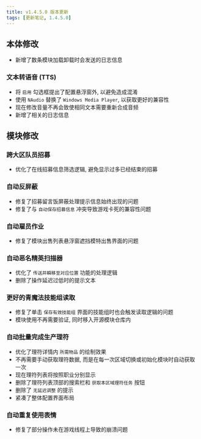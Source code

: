 ```yaml
---
title: v1.4.5.0 版本更新
tags: [更新笔记, 1.4.5.0]
---
```


## 本体修改

- 新增了数条模块加载卸载时会发送的日志信息

### 文本转语音 (TTS)

- 将 `启用` 勾选框提出了配置悬浮窗外, 以避免造成混淆
- 使用 `NAudio` 替换了 `Windows Media Player`, 以获取更好的兼容性
- 现在修改音量不再会致使相同文本需要重新合成音频
- 新增了相关的日志信息

## 模块修改

### 跨大区队员招募

- 优化了在线招募信息筛选逻辑, 避免显示过多已经结束的招募

### 自动反屏蔽

- 修复了招募留言饭屏蔽处理提示信息始终出现的问题
- 修复了与 `自动保存招募信息` 冲突导致游戏卡死的兼容性问题

### 自动雇员作业

- 修复了模块出售列表悬浮窗遮挡模特出售界面的问题

### 自动恶名精英扫描器

- 优化了 `传送并瞬移至对应位置` 功能的处理逻辑
- 删除了操作延迟过低时的提示文本

### 更好的青魔法技能组读取

- 修复了单击 `保存有效技能组` 界面的技能组时也会触发读取逻辑的问题
- 模块使用不再需要验证, 同时移入开源模块仓库内

### 自动批量完成生产理符

- 优化了理符详情内 `所需物品` 的绘制效果
- 不再需要手动获取理符数据, 而是在每一次区域切换或初始化模块时自动获取一次
- 现在理符列表将按照职业分别显示
- 删除了理符列表顶部的搜索栏和 `获取本区域理符任务` 按钮
- 删除了 `无延迟调整` 的提示
- 紧凑了整体配置界面布局

### 自动重复使用表情

- 修复了部分操作未在游戏线程上导致的崩溃问题